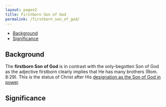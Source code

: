 ```yaml
---
layout: pagev2
title: Firstborn Son of God
permalink: /firstborn_son_of_god/
---
```

- [Background](#background)
- [Significance](#significance)

## Background

The **firstborn Son of God** is in contrast with the only-begotten Son of God as the adjective firstborn clearly implies that He has many brothers (Rom. 8:29). This is the status of Christ after His [designation as the Son of God in power](../christ_designation).

## Significance

